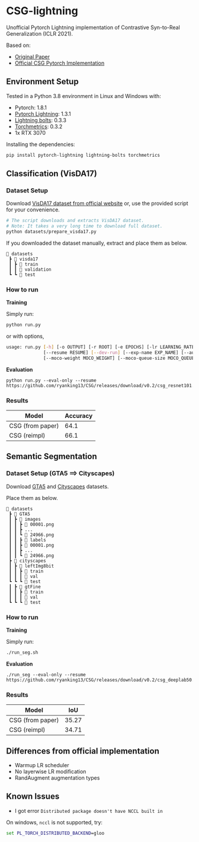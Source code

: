 # CSG-lightning

Unofficial Pytorch Lightning implementation of Contrastive Syn-to-Real Generalization (ICLR 2021).

Based on:

- [Original Paper](https://arxiv.org/abs/2104.02290)
- [Official CSG Pytorch Implementation](https://github.com/NVlabs/CSG)
## Environment Setup

Tested in a Python 3.8 environment in Linux and Windows with:

- Pytorch: 1.8.1
- [Pytorch Lightning](https://github.com/PyTorchLightning/pytorch-lightning): 1.3.1
- [Lightning bolts](https://github.com/PyTorchLightning/lightning-bolts): 0.3.3
- [Torchmetrics](https://github.com/PyTorchLightning/metrics): 0.3.2
- 1x RTX 3070
  
Installing the dependencies:

```sh
pip install pytorch-lightning lightning-bolts torchmetrics
```

## Classification (VisDA17)
### Dataset Setup

Download [VisDA17 dataset from official website](https://github.com/VisionLearningGroup/taskcv-2017-public/tree/master/classification) or,
use the provided script for your convenience.

```sh
# The script downloads and extracts VisDA17 dataset.
# Note: It takes a very long time to download full dataset.
python datasets/prepare_visda17.py
```

If you downloaded the dataset manually, extract and place them as below.

```
📂 datasets
 ┣ 📂 visda17
 ┃ ┣ 📂 train
 ┃ ┃ 📂 validation
 ┗ ┗ 📂 test
```

### How to run

__Training__

Simply run:

```sh
python run.py
```

or with options,

```sh
usage: run.py [-h] [-o OUTPUT] [-r ROOT] [-e EPOCHS] [-lr LEARNING_RATE] [-bs BATCH_SIZE] [-wd WEIGHT_DECAY] [--task {classification,segmentation}] [--encoder {resnet101,deeplab50,deeplab101}] [--momentum MOMENTUM] [--num-classes NUM_CLASSES] [--eval-only] [--gpus GPUS]
              [--resume RESUME] [--dev-run] [--exp-name EXP_NAME] [--augmentation AUGMENTATION] [--seed SEED] [--fc-dim FC_DIM] [--no-apool] [--single-network] [--stages STAGES [STAGES ...]] [--emb-dim EMB_DIM] [--emb-depth EMB_DEPTH] [--num-patches NUM_PATCHES]
              [--moco-weight MOCO_WEIGHT] [--moco-queue-size MOCO_QUEUE_SIZE] [--moco-momentum MOCO_MOMENTUM] [--moco-temperature MOCO_TEMPERATURE]
```

__Evaluation__

```
python run.py --eval-only --resume https://github.com/ryanking13/CSG/releases/download/v0.2/csg_resnet101.ckpt
```

### Results

| Model            | Accuracy |
| ---------------- | -------- |
| CSG (from paper) | 64.1     |
| CSG (reimpl)     | 66.1     |

## Semantic Segmentation

### Dataset Setup (GTA5 ==> Cityscapes)

Download [GTA5](https://download.visinf.tu-darmstadt.de/data/from_games/) and [Cityscapes](https://www.cityscapes-dataset.com/downloads/) datasets.

Place them as below.

```
📂 datasets
 ┣ 📂 GTA5
 ┃ ┣ 📂 images 
 ┃ ┃ ┣ 📜 00001.png
 ┃ ┃ ┣ ...
 ┃ ┃ ┗ 📜 24966.png
 ┃ ┃ ┣ 📂 labels
 ┃ ┃ ┣ 📜 00001.png
 ┃ ┃ ┣ ...
 ┃ ┃ ┗ 📜 24966.png
 ┣ 📂 cityscapes
 ┃ ┣ 📂 leftImg8bit
 ┃ ┃ ┣ 📂 train
 ┃ ┃ ┃ 📂 val
 ┗ ┗ ┗ 📂 test
 ┃ ┣ 📂 gtFine 
 ┃ ┃ ┣ 📂 train
 ┃ ┃ ┃ 📂 val
 ┗ ┗ ┗ 📂 test
```

### How to run

__Training__

Simply run:

```sh
./run_seg.sh
```

__Evaluation__

```
./run_seg --eval-only --resume https://github.com/ryanking13/CSG/releases/download/v0.2/csg_deeplab50.ckpt
```

### Results

| Model            | IoU   |
| ---------------- | ----- |
| CSG (from paper) | 35.27 |
| CSG (reimpl)     | 34.71 |

## Differences from official implementation

- Warmup LR scheduler
- No layerwise LR modification
- RandAugment augmentation types

## Known Issues

- I got error `Distributed package doesn't have NCCL built in` 

On windows, `nccl` is not supported, try:

```bat
set PL_TORCH_DISTRIBUTED_BACKEND=gloo
```

